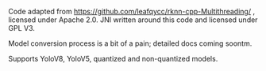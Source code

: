 Code adapted from https://github.com/leafqycc/rknn-cpp-Multithreading/ , licensed under Apache 2.0. JNI written around this code and licensed under GPL V3.

Model conversion process is a bit of a pain; detailed docs coming soontm.

Supports YoloV8, YoloV5, quantized and non-quantized models.
